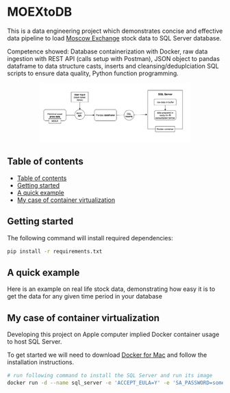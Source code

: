 # MOEXtoDB
This is a data engineering project which demonstrates concise and effective data pipeline to load [Moscow Exchange](https://www.moex.com/en/) stock data to SQL Server database. 

Competence showed: Database containerization with Docker, raw data ingestion with REST API (calls setup with Postman), JSON object to pandas dataframe to data structure casts, inserts and cleansing/deduplciation SQL scripts to ensure data quality, Python function programming.


<center>
<img src="https://github.com/Yagunove/MOEXtoDB/blob/f3414ccfcdf1dbe00cae2f383e8db9ed38aac85e/media/conceptual_flowchart.png" style="width:70%;"/>
</center>

## Table of contents

- [Table of contents](#table-of-contents)
- [Getting started](#getting-started)
- [A quick example](#a-quick-example)
- [My case of container virtualization](#my-case-of-container-virtualization)


## Getting started  
The following command will install required dependencies:
```bash
pip install -r requirements.txt
```
## A quick example

Here is an example on real life stock data, demonstrating how easy it is to get the data for any given time period in your database

## My case of container virtualization

Developing this project on Apple computer implied Docker container usage to host SQL Server.

To get started we will need to download [Docker for Mac](https://hub.docker.com/editions/community/docker-ce-desktop-mac?tab=description)  and follow the installation instructions.

```bash
# run following command to install the SQL Server and run its image
docker run -d --name sql_server -e 'ACCEPT_EULA=Y' -e 'SA_PASSWORD=someThingComplicated1234' -p 1433:1433 mcr.microsoft.com/mssql/server:2019-latest
```
